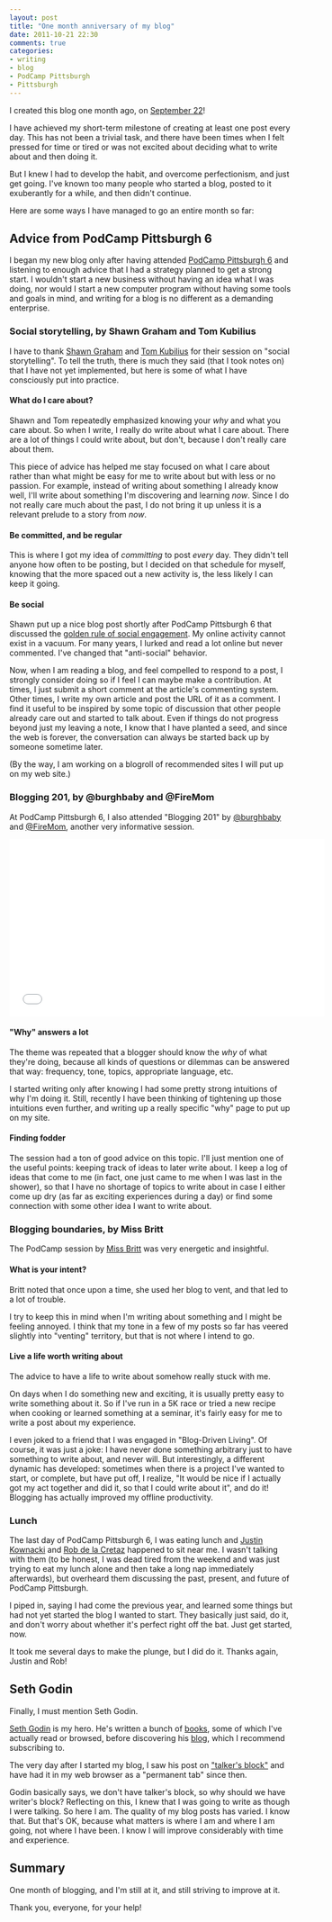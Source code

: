 ```yaml
---
layout: post
title: "One month anniversary of my blog"
date: 2011-10-21 22:30
comments: true
categories:
- writing
- blog
- PodCamp Pittsburgh
- Pittsburgh
---
```

I created this blog one month ago, on [September 22](/blog/2011/09/22/starting-a-new-web-site/)!

I have achieved my short-term milestone of creating at least one post every day. This has not been a trivial task, and there have been times when I felt pressed for time or tired or was not excited about deciding what to write about and then doing it.

But I knew I had to develop the habit, and overcome perfectionism, and just get going. I've known too many people who started a blog, posted to it exuberantly for a while, and then didn't continue.

Here are some ways I have managed to go an entire month so far:

<!--more-->

## Advice from PodCamp Pittsburgh 6

I began my new blog only after having attended [PodCamp Pittsburgh 6](http://podcamppittsburgh.com/podcamp-pittsburgh-6/pcpgh6-sessions/) and listening to enough advice that I had a strategy planned to get a strong start. I wouldn't start a new business without having an idea what I was doing, nor would I start a new computer program without having some tools and goals in mind, and writing for a blog is no different as a demanding enterprise.

### Social storytelling, by Shawn Graham and Tom Kubilius

I have to thank [Shawn Graham](http://twitter.com/shawngraham) and [Tom Kubilius](http://twitter.com/tomkubilius) for their session on "social storytelling". To tell the truth, there is much they said (that I took notes on) that I have not yet implemented, but here is some of what I have consciously put into practice.

#### What do I care about?

Shawn and Tom repeatedly emphasized knowing your *why* and what you care about. So when I write, I really do write about what I care about. There are a lot of things I could write about, but don't, because I don't really care about them.

This piece of advice has helped me stay focused on what I care about rather than what might be easy for me to write about but with less or no passion. For example, instead of writing about something I already know well, I'll write about something I'm discovering and learning *now*. Since I do not really care much about the past, I do not bring it up unless it is a relevant prelude to a story from *now*.

#### Be committed, and be regular

This is where I got my idea of *committing* to post *every* day. They didn't tell anyone how often to be posting, but I decided on that schedule for myself, knowing that the more spaced out a new activity is, the less likely I can keep it going. 

#### Be social

Shawn put up a nice blog post shortly after PodCamp Pittsburgh 6 that discussed the [golden rule of social engagement](http://shawngraham.me/index.php/blog/the-golden-rule-of-successful-social-engagement). My online activity cannot exist in a vacuum. For many years, I lurked and read a lot online but never commented. I've changed that "anti-social" behavior.

Now, when I am reading a blog, and feel compelled to respond to a post, I strongly consider doing so if I feel I can maybe make a contribution. At times, I just submit a short comment at the article's commenting system. Other times, I write my own article and post the URL of it as a comment. I find it useful to be inspired by some topic of discussion that other people already care out and started to talk about. Even if things do not progress beyond just my leaving a note, I know that I have planted a seed, and since the web is forever, the conversation can always be started back up by someone sometime later.

(By the way, I am working on a blogroll of recommended sites I will put up on my web site.)

### Blogging 201, by @burghbaby and @FireMom

At PodCamp Pittsburgh 6, I also attended "Blogging 201" by [@burghbaby](http://twitter.com/burghbaby) and [@FireMom](http://twitter.com/FireMom), another very informative session.

<iframe width="560" height="315" src="//www.youtube.com/embed/HwmsFdxsJmU?list=PL6F136EEC5F65EBDA" frameborder="0" allowfullscreen></iframe>

#### "Why" answers a lot

The theme was repeated that a blogger should know the *why* of what they're doing, because all kinds of questions or dilemmas can be answered that way: frequency, tone, topics, appropriate language, etc.

I started writing only after knowing I had some pretty strong intuitions of why I'm doing it. Still, recently I have been thinking of tightening up those intuitions even further, and writing up a really specific "why" page to put up on my site.

#### Finding fodder

The session had a ton of good advice on this topic.  I'll just mention one of the useful points: keeping track of ideas to later write about. I keep a log of ideas that come to me (in fact, one just came to me when I was last in the shower), so that I have no shortage of topics to write about in case I either come up dry (as far as exciting experiences during a day) or find some connection with some other idea I want to write about.

### Blogging boundaries, by Miss Britt

The PodCamp session by [Miss Britt](http://miss-britt.com/) was very energetic and insightful.

#### What is your intent?

Britt noted that once upon a time, she used her blog to vent, and that led to a lot of trouble.

I try to keep this in mind when I'm writing about something and I might be feeling annoyed. I think that my tone in a few of my posts so far has veered slightly into "venting" territory, but that is not where I intend to go.

#### Live a life worth writing about

The advice to have a life to write about somehow really stuck with me.

On days when I do something new and exciting, it is usually pretty easy to write something about it. So if I've run in a 5K race or tried a new recipe when cooking or learned something at a seminar, it's fairly easy for me to write a post about my experience.

I even joked to a friend that I was engaged in "Blog-Driven Living". Of course, it was just a joke: I have never done something arbitrary just to have something to write about, and never will. But interestingly, a different dynamic has developed: sometimes when there is a project I've wanted to start, or complete, but have put off, I realize, "It would be nice if I actually got my act together and did it, so that I could write about it", and do it! Blogging has actually improved my offline productivity.

### Lunch

The last day of PodCamp Pittsburgh 6, I was eating lunch and [Justin Kownacki](http://justinkownacki.com/) and [Rob de la Cretaz](http://www.robjdic.com/) happened to sit near me. I wasn't talking with them (to be honest, I was dead tired from the weekend and was just trying to eat my lunch alone and then take a long nap immediately afterwards), but overheard them discussing the past, present, and future of PodCamp Pittsburgh.

I piped in, saying I had come the previous year, and learned some things but had not yet started the blog I wanted to start. They basically just said, do it, and don't worry about whether it's perfect right off the bat. Just get started, now.

It took me several days to make the plunge, but I did do it. Thanks again, Justin and Rob!

## Seth Godin

Finally, I must mention Seth Godin.

[Seth Godin](http://www.sethgodin.com/sg/) is my hero. He's written a bunch of [books](http://www.sethgodin.com/sg/books.asp), some of which I've actually read or browsed, before discovering his [blog](http://sethgodin.typepad.com/seths_blog/), which I recommend subscribing to.

The very day after I started my blog, I saw his post on ["talker's block"](http://sethgodin.typepad.com/seths_blog/2011/09/talkers-block.html) and have had it in my web browser as a "permanent tab" since then.

Godin basically says, we don't have talker's block, so why should we have writer's block? Reflecting on this, I knew that I was going to write as though I were talking. So here I am. The quality of my blog posts has varied. I know that. But that's OK, because what matters is where I am and where I am going, not where I have been. I know I will improve considerably with time and experience.

## Summary

One month of blogging, and I'm still at it, and still striving to improve at it.

Thank you, everyone, for your help!
